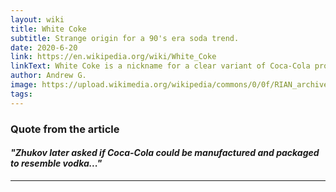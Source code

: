 ```yaml
---
layout: wiki
title: White Coke
subtitle: Strange origin for a 90's era soda trend.
date: 2020-6-20
link: https://en.wikipedia.org/wiki/White_Coke
linkText: White Coke is a nickname for a clear variant of Coca-Cola produced in the 1940s at the request of Marshal of the Soviet Union Georgy Zhukov
author: Andrew G.
image: https://upload.wikimedia.org/wikipedia/commons/0/0f/RIAN_archive_2410_Marshal_Zhukov_speaking.jpg
tags:
---
```


### Quote from the article

#### _"Zhukov later asked if Coca-Cola could be manufactured and packaged to resemble vodka..."_

---
